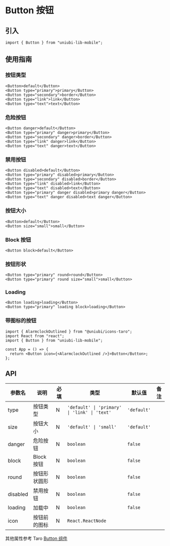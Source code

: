 # Button 按钮

## 引入

```tsx
import { Button } from "uniubi-lib-mobile";
```

## 使用指南

### 按钮类型

```tsx
<Button>default</Button>
<Button type="primary">primary</Button>
<Button type="secondary">border</Button>
<Button type="link">link</Button>
<Button type="text">text</Button>
```

### 危险按钮

```tsx
<Button danger>default</Button>
<Button type="primary" danger>primary</Button>
<Button type="secondary" danger>border</Button>
<Button type="link" danger>link</Button>
<Button type="text" danger>text</Button>
```

### 禁用按钮

```tsx
<Button disabled>default</Button>
<Button type="primary" disabled>primary</Button>
<Button type="secondary" disabled>border</Button>
<Button type="link" disabled>link</Button>
<Button type="text" disabled>text</Button>
<Button type="primary" danger disabled>primary danger</Button>
<Button type="text" danger disabled>text danger</Button>
```

### 按钮大小

```tsx
<Button>default</Button>
<Button size="small">small</Button>
```

### Block 按钮

```tsx
<Button block>default</Button>
```

### 按钮形状

```tsx
<Button type="primary" round>round</Button>
<Button type="primary" round size="small">small</Button>
```

### Loading

```tsx
<Button loading>loading</Button>
<Button type="primary" loading block>loading</Button>
```

### 带图标的按钮

```tsx
import { AlarmclockOutlined } from "@uniubi/icons-taro";
import React from "react";
import { Button } from "uniubi-lib-mobile";

const App = () => {
  return <Button icon={<AlarmclockOutlined />}>Button</Button>;
};
```

## API

| 参数名   | 说明         | 必填 | 类型                                         | 默认值      | 备注 |
| -------- | ------------ | ---- | -------------------------------------------- | ----------- | ---- |
| type     | 按钮类型     | N    | `'default' \| 'primary' \| 'link' \| 'text'` | `'default'` |      |
| size     | 按钮大小     | N    | `'default' \| 'small'`                       | `'default'` |      |
| danger   | 危险按钮     | N    | `boolean`                                    | `false`     |      |
| block    | Block 按钮   | N    | `boolean`                                    | `false`     |      |
| round    | 按钮形状圆形 | N    | `boolean`                                    | `false`     |      |
| disabled | 禁用按钮     | N    | `boolean`                                    | `false`     |      |
| loading  | 加载中       | N    | `boolean`                                    | `false`     |      |
| icon     | 按钮前的图标 | N    | `React.ReactNode`                            |             |      |

其他属性参考 Taro <a href="https://taro-docs.jd.com/taro/docs/components/forms/button" target="_blank">Button 组件</a>
